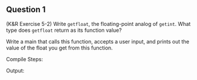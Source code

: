 ## Question 1

(K&R Exercise 5-2) Write <code>getfloat</code>, the floating-point analog of <code>getint</code>. What type does <code>getfloat</code> return as its function value?  

Write a main that calls this function, accepts a user input, and prints out the value of the float you get from this function.  

Compile Steps: 

Output:
